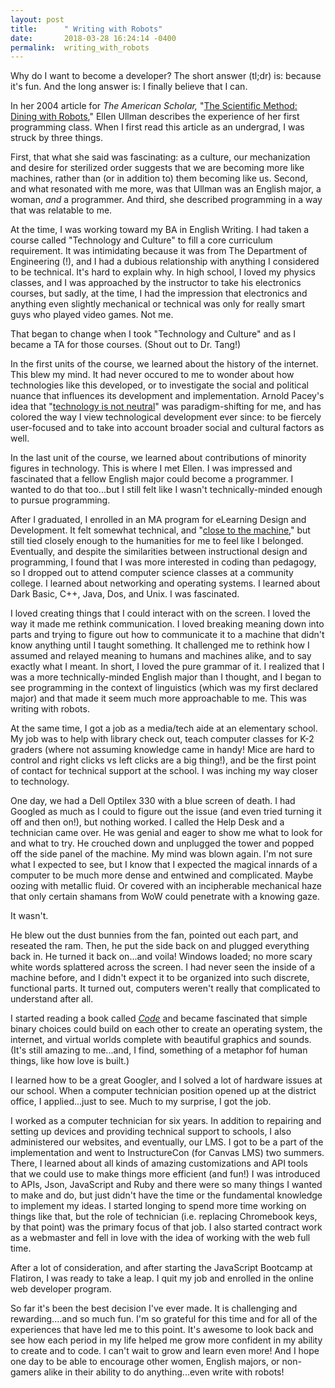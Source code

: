 ```yaml
---
layout: post
title:      " Writing with Robots"
date:       2018-03-28 16:24:14 -0400
permalink:  writing_with_robots
---
```



Why do I want to become a developer? The short answer (tl;dr) is: because it's fun.  And the long answer is: I finally believe that I can. 

In her 2004 article for *The American Scholar,* "[The Scientific Method: Dining with Robots](https://www.jstor.org/stable/41221351?seq=1#page_scan_tab_contents)," Ellen Ullman describes the experience of her first programming class. When I first read this article as an undergrad, I was struck by three things. 

First, that what she said was fascinating: as a culture, our mechanization and desire for sterilized order suggests that we are becoming more like machines, rather than (or in addition to) them becoming like us. Second, and what resonated with me more, was that Ullman was an English major, a woman, *and* a programmer. And third, she described programming in a way that was relatable to me.

At the time, I was working toward my BA in English Writing. I had taken a course called "Technology and Culture" to fill a core curriculum requirement. It was intimidating because it was from The Department of Engineering (!), and I had a dubious relationship with anything I considered to be technical. It's hard to explain why. In high school, I loved my physics classes, and I was approached by the instructor to take his electronics courses, but sadly, at the time, I had the impression that electronics and anything even slightly mechanical or technical was only for really smart guys who played video games. Not me.

That began to change when I took "Technology and Culture" and as I became a TA for those courses. (Shout out to Dr. Tang!)

In the first units of the course, we learned about the history of the internet. This blew my mind. It had never occured to me  to wonder about how technologies like this developed, or to investigate the social and political nuance that influences its development and implementation. Arnold Pacey's idea that "[technology is not neutral](https://www.amazon.com/Culture-Technology-MIT-Press/dp/0262660563)" was paradigm-shifting for me, and has colored the way I view technological development ever since: to be fiercely user-focused and to take into account broader social and cultural factors as well.

In the last unit of the course, we learned about contributions of minority figures in technology. This is where I met Ellen. I was impressed and fascinated that a fellow English major could become a programmer. I wanted to do that too...but I still felt like I wasn't technically-minded enough to pursue programming. 

After I graduated, I enrolled in an MA program for eLearning Design and Development. It felt somewhat technical, and "[close to the machine](https://www.amazon.com/Close-Machine-Technophilia-Its-Discontents/dp/1250002486)," but still tied closely enough to the humanities for me to feel like I belonged. Eventually, and despite the similarities between instructional design and programming, I found that I was more interested in coding than pedagogy, so I dropped out to attend computer science classes at a community college. I learned about networking and operating systems. I learned about Dark Basic, C++, Java, Dos, and Unix. I was fascinated. 

I loved creating things that I could interact with on the screen. I loved the way it made me rethink communication. I loved breaking meaning down into parts and trying to figure out how to communicate it to a machine that didn't know anything until I taught something. It challenged me to rethink how I assumed and relayed meaning to humans and machines alike, and to say exactly what I meant. In short, I loved the pure grammar of it. I realized that I was a more technically-minded English major than I thought, and I began to see programming in the context of linguistics (which was my first declared major) and that made it seem much more approachable to me. This was writing with robots.

At the same time, I got a job as a media/tech aide at an elementary school. My job was to help with library check out, teach computer classes for K-2 graders (where not assuming knowledge came in handy! Mice are hard to control and right clicks vs left clicks are a big thing!), and be the first point of contact for technical support at the school. I was inching my way closer to technology. 

One day, we had a Dell Optilex 330 with a blue screen of death. I had Googled as much as I could to figure out the issue (and even tried turning it off and then on!), but nothing worked. I called the Help Desk and a technician came over. He was genial and eager to show me what to look for and what to try. He crouched down and unplugged the tower and popped off the side panel of the machine.  My mind was blown again. I'm not sure what I expected to see, but I know that I expected the magical innards of a computer to be much more dense and entwined and complicated. Maybe oozing with metallic fluid. Or covered with an incipherable mechanical haze that only certain shamans from WoW could penetrate with a knowing gaze.

It wasn't.

He blew out the dust bunnies from the fan, pointed out each part, and reseated the ram. Then, he put the side back on and plugged everything back in. He turned it back on...and voila! Windows loaded; no more scary white words splattered across the screen. I had never seen the inside of a machine before, and I didn't expect it to be organized into such discrete, functional parts. It turned out, computers weren't really that complicated to understand after all. 

I started reading a book called *[Code](https://www.amazon.com/Code-Language-Computer-Hardware-Software/dp/0735611319)*  and became fascinated that simple binary choices could build on each other to create an operating system, the internet, and virtual worlds complete with beautiful graphics and sounds. (It's still amazing to me...and, I find, something of a metaphor fof human things, like how love is built.) 

I learned how to be a great Googler, and I solved a lot of hardware issues at our school. When a computer technician position opened up at the district office, I applied...just to see. Much to my surprise, I got the job.

I worked as a computer technician for six years. In addition to repairing and setting up devices and providing technical support to schools, I also administered our websites, and eventually, our LMS. I got to be a part of the implementation and went to InstructureCon (for Canvas LMS) two summers. There, I learned about all kinds of amazing customizations and API tools that we could use to make things more efficient (and fun!) I was introduced to APIs, Json, JavaScript and Ruby and there were so many things I wanted to make and do, but just didn't have the time or the fundamental knowledge to implement my ideas. I started longing to spend more time working on things like that, but the role of technician (i.e. replacing Chromebook keys, by that point) was the primary focus of that job. I also started contract work as a webmaster and fell in love with the idea of working with the web full time.

After a lot of consideration, and after starting the JavaScript Bootcamp at Flatiron, I was ready to take a leap. I quit my job and enrolled in the online web developer program. 

So far it's been the best decision I've ever made. It is challenging and rewarding....and so much fun. I'm so grateful for this time and for all of the experiences that have led me to this point. It's awesome to look back and see how each period in my life helped me grow more confident in my ability to create and to code.  I can't wait to grow and learn even more!  And I hope one day to be able to encourage other women, English majors, or non-gamers alike in their ability to do anything...even write with robots!
